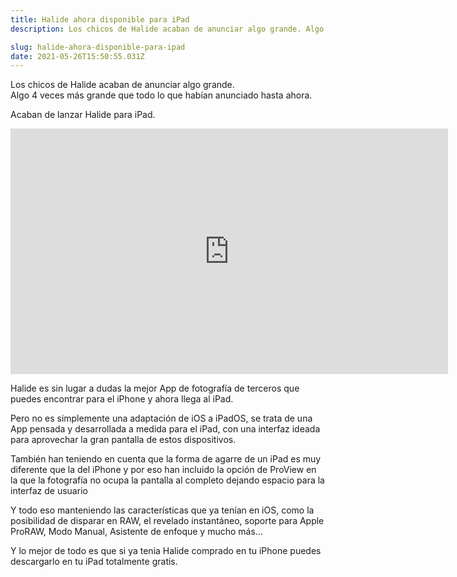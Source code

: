 ```yaml
---
title: Halide ahora disponible para iPad
description: Los chicos de Halide acaban de anunciar algo grande. Algo 4 veces más grande que todo lo que habían anunciado hasta ahora.

slug: halide-ahora-disponible-para-ipad
date: 2021-05-26T15:50:55.031Z
---
```


Los chicos de Halide acaban de anunciar algo grande.  
Algo 4 veces más grande que todo lo que habían anunciado hasta ahora.

Acaban de lanzar Halide para iPad.

<iframe src="https://www.youtube.com/embed/I2YOViisnvg?feature=oembed" width="700" height="393" frameborder="0" scrolling="no"></iframe>

Halide es sin lugar a dudas la mejor App de fotografía de terceros que puedes encontrar para el iPhone y ahora llega al iPad.

Pero no es simplemente una adaptación de iOS a iPadOS, se trata de una App pensada y desarrollada a medida para el iPad, con una interfaz ideada para aprovechar la gran pantalla de estos dispositivos.

También han teniendo en cuenta que la forma de agarre de un iPad es muy diferente que la del iPhone y por eso han incluido la opción de ProView en la que la fotografía no ocupa la pantalla al completo dejando espacio para la interfaz de usuario

Y todo eso manteniendo las características que ya tenían en iOS, como la posibilidad de disparar en RAW, el revelado instantáneo, soporte para Apple ProRAW, Modo Manual, Asistente de enfoque y mucho más…

Y lo mejor de todo es que si ya tenia Halide comprado en tu iPhone puedes descargarlo en tu iPad totalmente gratis.
